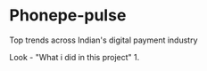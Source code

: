# Phonepe-pulse
  Top trends across Indian's digital payment industry 
  
Look - "What i did in this project"
1. 
